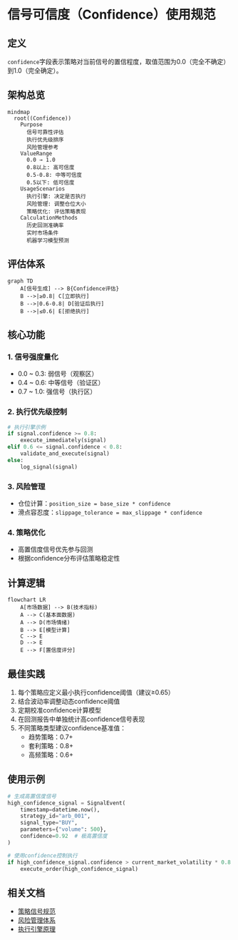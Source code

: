 # 信号可信度（Confidence）使用规范

## 定义
`confidence`字段表示策略对当前信号的置信程度，取值范围为0.0（完全不确定）到1.0（完全确定）。

## 架构总览
```mermaid
mindmap
  root((Confidence))
    Purpose
      信号可靠性评估
      执行优先级排序
      风险管理参考
    ValueRange
      0.0 → 1.0
      0.8以上: 高可信度
      0.5-0.8: 中等可信度
      0.5以下: 低可信度
    UsageScenarios
      执行引擎: 决定是否执行
      风险管理: 调整仓位大小
      策略优化: 评估策略表现
    CalculationMethods
      历史回测准确率
      实时市场条件
      机器学习模型预测
```

## 评估体系

```mermaid
graph TD
    A[信号生成] --> B{Confidence评估}
    B -->|≥0.8| C[立即执行]
    B -->|0.6-0.8| D[验证后执行]
    B -->|≤0.6| E[拒绝执行]
```

## 核心功能

### 1. 信号强度量化
- 0.0 ~ 0.3: 弱信号（观察区）
- 0.4 ~ 0.6: 中等信号（验证区）
- 0.7 ~ 1.0: 强信号（执行区）

### 2. 执行优先级控制
```python
# 执行引擎示例
if signal.confidence >= 0.8:
    execute_immediately(signal)
elif 0.6 <= signal.confidence < 0.8:
    validate_and_execute(signal)
else:
    log_signal(signal)
```

### 3. 风险管理
- 仓位计算：`position_size = base_size * confidence`
- 滑点容忍度：`slippage_tolerance = max_slippage * confidence`

### 4. 策略优化
- 高置信度信号优先参与回测
- 根据confidence分布评估策略稳定性

## 计算逻辑
```mermaid
flowchart LR
    A[市场数据] --> B(技术指标)
    A --> C(基本面数据)
    A --> D(市场情绪)
    B --> E[模型计算]
    C --> E
    D --> E
    E --> F[置信度评分]
```

## 最佳实践
1. 每个策略应定义最小执行confidence阈值（建议≥0.65）
2. 结合波动率调整动态confidence阈值
3. 定期校准confidence计算模型
4. 在回测报告中单独统计高confidence信号表现
5. 不同策略类型建议confidence基准值：
   - 趋势策略：0.7+
   - 套利策略：0.8+
   - 高频策略：0.6+

## 使用示例
```python
# 生成高置信度信号
high_confidence_signal = SignalEvent(
    timestamp=datetime.now(),
    strategy_id="arb_001",
    signal_type="BUY",
    parameters={"volume": 500},
    confidence=0.92  # 极高置信度
)

# 使用confidence控制执行
if high_confidence_signal.confidence > current_market_volatility * 0.8:
    execute_order(high_confidence_signal)
```

## 相关文档
- [策略信号规范](./signal_specification.md)
- [风险管理体系](./risk_management.md)
- [执行引擎原理](./execution_engine.md)
